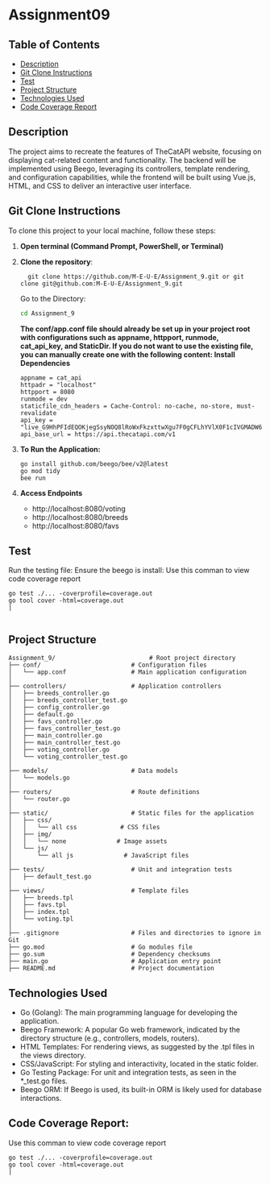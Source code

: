 # Assignment09


## Table of Contents
- [Description](#description)
- [Git Clone Instructions](#git-clone-instructions)
- [Test](#test)
- [Project Structure](#project-structure)
- [Technologies Used](#technologies-used)
- [Code Coverage Report](#code_coverage_report)



## Description

The project aims to recreate the features of TheCatAPI website, focusing on displaying cat-related content and functionality. The backend will be implemented using Beego, leveraging its controllers, template rendering, and configuration capabilities, while the frontend will be built using Vue.js, HTML, and CSS to deliver an interactive user interface.
## Git Clone Instructions

To clone this project to your local machine, follow these steps:

1. **Open terminal (Command Prompt, PowerShell, or Terminal)**

2. **Clone the repository**:
   
         git clone https://github.com/M-E-U-E/Assignment_9.git or git clone git@github.com:M-E-U-E/Assignment_9.git
   
    Go to the Directory:
    ```bash
    cd Assignment_9
    ```

    **The conf/app.conf file should already be set up in your project root with configurations such as appname, httpport, runmode, cat_api_key, and StaticDir. If you do not want to use the existing file, you can manually create one with the following content:
    Install Dependencies**
    ```
    appname = cat_api
    httpadr = "localhost"
    httpport = 8080
    runmode = dev
    staticfile_cdn_headers = Cache-Control: no-cache, no-store, must-revalidate
    api_key = "live_G9HhPFIdEQOKjegSsyNOQ8lRoWxFkzxttwXgu7F0gCFLhYVlX0F1cIVGMADW6rtg"
    api_base_url = https://api.thecatapi.com/v1
    ```
3. **To Run the Application:**
    ```
    go install github.com/beego/bee/v2@latest
    go mod tidy
    bee run
    ```
4. **Access Endpoints**
    - http://localhost:8080/voting
    - http://localhost:8080/breeds
    - http://localhost:8080/favs



## Test
  Run the testing file:
  Ensure the beego is install:
   Use this comman to view code coverage  report
   ```
   go test ./... -coverprofile=coverage.out
   go tool cover -html=coverage.out                                      |
     
   ```
 
    

## Project Structure
```
Assignment_9/                          # Root project directory
├── conf/                         # Configuration files
│   └── app.conf                  # Main application configuration
│
├── controllers/                  # Application controllers
│   ├── breeds_controller.go
│   ├── breeds_controller_test.go
│   ├── config_controller.go
│   ├── default.go
│   ├── favs_controller.go
│   ├── favs_controller_test.go
│   ├── main_controller.go
│   ├── main_controller_test.go
│   ├── voting_controller.go
│   └── voting_controller_test.go
│
├── models/                       # Data models
│   └── models.go
│
├── routers/                      # Route definitions
│   └── router.go
│
├── static/                       # Static files for the application
│   ├── css/
│   │   └── all css            # CSS files
│   ├── img/
│   │   └── none              # Image assets
│   └── js/
│       └── all js              # JavaScript files
│
├── tests/                        # Unit and integration tests
│   ├── default_test.go
│
├── views/                        # Template files
│   ├── breeds.tpl
│   ├── favs.tpl
│   ├── index.tpl
│   └── voting.tpl
│
├── .gitignore                    # Files and directories to ignore in Git
├── go.mod                        # Go modules file
├── go.sum                        # Dependency checksums
├── main.go                       # Application entry point
├── README.md                     # Project documentation

```
## Technologies Used

- Go (Golang): The main programming language for developing the application.
- Beego Framework: A popular Go web framework, indicated by the directory structure (e.g., controllers, models, routers).
- HTML Templates: For rendering views, as suggested by the .tpl files in the views directory.
- CSS/JavaScript: For styling and interactivity, located in the static folder.
- Go Testing Package: For unit and integration tests, as seen in the *_test.go files.
- Beego ORM: If Beego is used, its built-in ORM is likely used for database interactions.

  

## Code Coverage Report:
Use this comman to view code coverage  report
```
go test ./... -coverprofile=coverage.out
go tool cover -html=coverage.out                                      |
  
```
  

